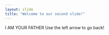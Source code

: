 ```yaml
---
layout: slide
title: "Welcome to our second slide!"
---
```

I AM YOUR FATHER
Use the left arrow to go back!
